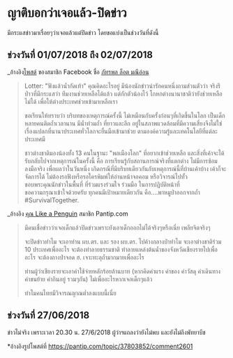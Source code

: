 ---
---

# ญาติบอกว่าเจอแล้ว-ปิดข่าว

มีกระแสข่าวมาเรื่อยๆว่าเจอแล้วแต่ปิดข่าว โดยขอแบ่งเป็นช่วงวันที่ดังนี้

## ช่วงวันที่ 01/07/2018 ถึง 02/07/2018

_อ้างอิง[โพสต์](https://www.facebook.com/photo.php?fbid=10214539480334043&set=a.1812317500999.2104771.1031855217) ของสมาชิก Facebook ชื่อ [ภัทรพล ล็อต มณีอ่อน]()

> Lotter: "ฟังแล้วน้ำกัดเท้า" คุณคิดอะไรอยู่ มีน้องนักข่าวน่ารักคนหนึ่งถามส่วนตัวว่า จริงรึป่าวที่มีกระแสว่า ทีมงานช่วยเหลือได้แล้ว แต่กักตัวน้องไว้ โกหกต่างนานาชาติว่ายังช่วยเหลือไม่ได้ เพื่อให้ต่างประเทศช่วยเข้ามาเหลือเรา 
>
> ขอเรียนให้ทราบว่า บริบทของเหตุการณ์ครั้งนี้ ไม่เหมือนกับครั้งก่อนๆที่เกิดขึ้นในโลก เป็นเด็กหลายคนติดถ้ำเวลานาน มีน้ำท่วมถ้ำ ที่ยาวและลึก อยู่ในสภาพแวดล้อมที่มีความเสี่ยงจึงไม่ใช่เรื่องแปลกที่นานาประเทศทั่วโลกจะยื่นมือเข้ามาช่วย ตามองค์ความรู้และเทคโนโลยีที่แต่ละประเทศมี 
>
> ชาวต่างชาติมองน้องทั้ง 13 คนในฐานะ "พลเมืองโลก" ที่อยากเข้าช่วยเหลือ และสิ่งที่เค้าจะได้รับกลับไปจากเหตุการณ์ในครั้งนี้ คือ การเรียนรู้กับสถานการณ์จริงที่แตกต่าง ไม่มีการซ้อม ลงมือจริง เพื่อผลว่าในวันหนึ่ง เกิดกรณีที่มีบริบทเดียวกันกับเหตุการณ์นี้ที่บ้านเค้าบ้าง เค้าก็จะจัดการได้ ไม่ต้องรอฟังหรือรอใครพิมพ์ให้อ่านหน้าจอคอม หรือวิจารณ์ไปทั้ว  
> ขอบพระคุณนักข่าวในพื้นที่ ที่ร่วมแรงร่วมใจ ร่วมมือ ในการปฎิบัติหน้าที่  
> ขอความกรุณาเข้าใจด้วยครับ ทุกคนมีเป้าหมายเดียวกัน คือ....พาหมูป่าออกจากถ้ำ  
> #SurvivalTogether.

_อ้างอิง [คุณ Like a Penguin](https://pantip.com/topic/37803852/comment7116) สมาชิก Pantip.com

> มีคนเชื่อข่าวว่าเจอเด็กแล้วปิดข่าวเพราะยังเอาเด็กออกไม่ได้จริงๆหรือเนี่ย  เพลียจิตจริงๆ
>
> จะปิดข่าวทำไม
> จะเอาท่าน ผบ.ตร. และ รอง ผบ.ตร. ไปค้างกลางป่าทำไม
> จะเอาต่างชาติร่วม 10 ประเทศเพื่ออะไร
> จะต้องทำลายธรรมชาติ ทำลายแหล่งต้นน้ำของจังหวัดเชียงรายไปเพื่ออะไร
> จะต้องถางป่าจอด ฮ. เจาะทะลุถ้ำมากมายเพื่ออะไร
>
> ท่านผู้ว่าเชียงรายจะเอาค่าใช้จ่ายหลักร้อยล้านบาท (หากคิดค่าแรง ค่าของ ค่าวัสดุ ค่าเดินทาง ค่าขนย้าย ค่ากินอยู่ รวมๆกัน) ไม่เพื่ออะไรหากเจอเด็กๆแล้ว
>
> ทำไมคนไทยมีวิจารณญาณต่ำลงแบบนี้เนี่ย

## ช่วงวันที่ 27/06/2018

ข่าวไม่จริง เพราะเวลา 20.30 น. 27/6/2018 ผู้ว่าฯแถลงว่ายังไม่พบ และยังไม่ถึงพัทยาบีช

*อ้างอิงรูปโพสต์ที่ https://pantip.com/topic/37803852/comment2601